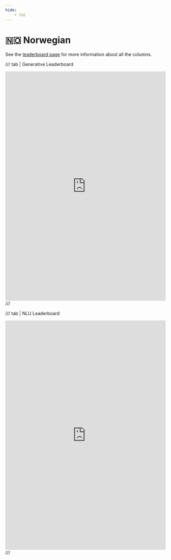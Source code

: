 ```yaml
---
hide:
    - toc
---
```

# 🇳🇴 Norwegian

See the [leaderboard page](/leaderboards) for more information about all the columns.

/// tab | Generative Leaderboard
<iframe title="" aria-label="Table" id="datawrapper-chart-ymuWJ" src="https://datawrapper.dwcdn.net/ymuWJ" scrolling="no" frameborder="0" style="width: 0; min-width: 100% !important; border: none;" height="718" data-external="1"></iframe><script type="text/javascript">!function(){"use strict";window.addEventListener("message",(function(a){if(void 0!==a.data["datawrapper-height"]){var e=document.querySelectorAll("iframe");for(var t in a.data["datawrapper-height"])for(var r=0;r<e.length;r++)if(e[r].contentWindow===a.source){var i=a.data["datawrapper-height"][t]+"px";e[r].style.height=i}}}))}();</script>
///

/// tab | NLU Leaderboard
<iframe title="" aria-label="Table" id="datawrapper-chart-gbQ9F" src="https://datawrapper.dwcdn.net/gbQ9F" scrolling="no" frameborder="0" style="width: 0; min-width: 100% !important; border: none;" height="718" data-external="1"></iframe><script type="text/javascript">!function(){"use strict";window.addEventListener("message",(function(a){if(void 0!==a.data["datawrapper-height"]){var e=document.querySelectorAll("iframe");for(var t in a.data["datawrapper-height"])for(var r=0;r<e.length;r++)if(e[r].contentWindow===a.source){var i=a.data["datawrapper-height"][t]+"px";e[r].style.height=i}}}))}();</script>
///
